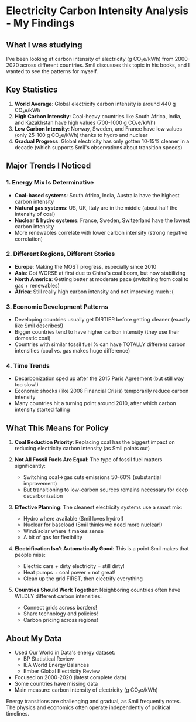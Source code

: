 # Electricity Carbon Intensity Analysis - My Findings

## What I was studying
I've been looking at carbon intensity of electricity (g CO₂e/kWh) from 2000-2020 across different countries. Smil discusses this topic in his books, and I wanted to see the patterns for myself.

## Key Statistics
1. **World Average**: Global electricity carbon intensity is around 440 g CO₂e/kWh
2. **High Carbon Intensity**: Coal-heavy countries like South Africa, India, and Kazakhstan have high values (700-1000 g CO₂e/kWh)
3. **Low Carbon Intensity**: Norway, Sweden, and France have low values (only 25-100 g CO₂e/kWh) thanks to hydro and nuclear
4. **Gradual Progress**: Global electricity has only gotten 10-15% cleaner in a decade (which supports Smil's observations about transition speeds)

## Major Trends I Noticed

### 1. Energy Mix Is Determinative
- **Coal-based systems**: South Africa, India, Australia have the highest carbon intensity
- **Natural gas systems**: US, UK, Italy are in the middle (about half the intensity of coal)
- **Nuclear & hydro systems**: France, Sweden, Switzerland have the lowest carbon intensity
- More renewables correlate with lower carbon intensity (strong negative correlation)

### 2. Different Regions, Different Stories
- **Europe**: Making the MOST progress, especially since 2010
- **Asia**: Got WORSE at first due to China's coal boom, but now stabilizing
- **North America**: Getting better at moderate pace (switching from coal to gas + renewables)
- **Africa**: Still really high carbon intensity and not improving much :(

### 3. Economic Development Patterns
- Developing countries usually get DIRTIER before getting cleaner (exactly like Smil describes!)
- Bigger countries tend to have higher carbon intensity (they use their domestic coal)
- Countries with similar fossil fuel % can have TOTALLY different carbon intensities (coal vs. gas makes huge difference)

### 4. Time Trends
- Decarbonization sped up after the 2015 Paris Agreement (but still way too slow!)
- Economic shocks (like 2008 Financial Crisis) temporarily reduce carbon intensity
- Many countries hit a turning point around 2010, after which carbon intensity started falling

## What This Means for Policy

1. **Coal Reduction Priority**: Replacing coal has the biggest impact on reducing electricity carbon intensity (as Smil points out)
   
2. **Not All Fossil Fuels Are Equal**: The type of fossil fuel matters significantly:
   - Switching coal→gas cuts emissions 50-60% (substantial improvement)
   - But transitioning to low-carbon sources remains necessary for deep decarbonization

3. **Effective Planning**: The cleanest electricity systems use a smart mix:
   - Hydro where available (Smil loves hydro!)
   - Nuclear for baseload (Smil thinks we need more nuclear!)
   - Wind/solar where it makes sense
   - A bit of gas for flexibility

4. **Electrification Isn't Automatically Good**: This is a point Smil makes that people miss:
   - Electric cars + dirty electricity = still dirty!
   - Heat pumps + coal power = not great!
   - Clean up the grid FIRST, then electrify everything

5. **Countries Should Work Together**: Neighboring countries often have WILDLY different carbon intensities:
   - Connect grids across borders!
   - Share technology and policies!
   - Carbon pricing across regions!

## About My Data
- Used Our World in Data's energy dataset:
  - BP Statistical Review
  - IEA World Energy Balances
  - Ember Global Electricity Review
- Focused on 2000-2020 (latest complete data)
- Some countries have missing data
- Main measure: carbon intensity of electricity (g CO₂e/kWh)

Energy transitions are challenging and gradual, as Smil frequently notes. The physics and economics often operate independently of political timelines.